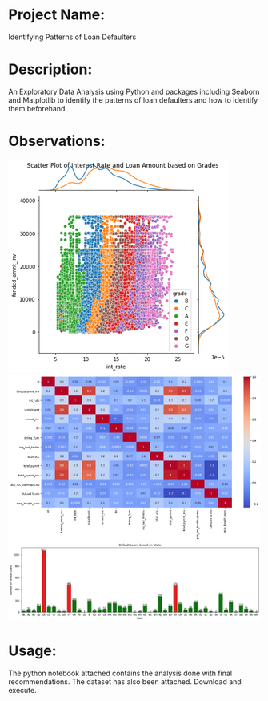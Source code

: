 # Project Name: 
Identifying Patterns of Loan Defaulters
# Description:
An Exploratory Data Analysis using Python and packages including Seaborn and Matplotlib to identify the patterns of loan defaulters and how to identify them beforehand.
# Observations:
<img src="https://raw.githubusercontent.com/Adhithia/Identifying-Patterns-of-Loan-Defaulters/main/img1.png?token=AHP5GUWCEQ4NYCFHE26YCALAKIGIS">
<img src="https://raw.githubusercontent.com/Adhithia/Identifying-Patterns-of-Loan-Defaulters/main/img2.png?token=AHP5GUS655HKEJWMIRB3CPTAKIGKI">
<img src="https://raw.githubusercontent.com/Adhithia/Identifying-Patterns-of-Loan-Defaulters/main/img3.png?token=AHP5GURDVAJLT34U3ZYX673AKIGLI">

# Usage:
The python notebook attached contains the analysis done with final recommendations. The dataset has also been attached. Download and execute.
